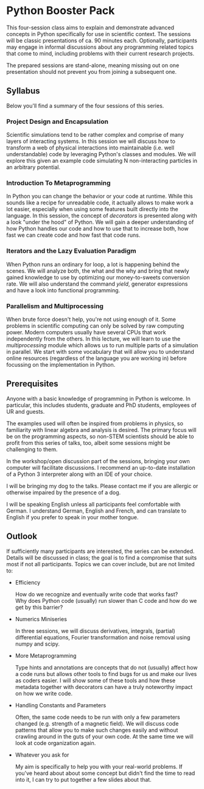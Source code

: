 # Python Booster Pack
This four-session class aims to explain and demonstrate advanced concepts in Python specifically for use in scientific context. The sessions will be classic presentations of ca. 90 minutes each. Optionally, participants may engage in informal discussions about any programming related topics that come to mind, including problems with their current research projects.

The prepared sessions are stand-alone, meaning missing out on one presentation should not prevent you from joining a subsequent one.

## Syllabus
Below you'll find a summary of the four sessions of this series.

### Project Design and Encapsulation
Scientific simulations tend to be rather complex and comprise of many layers of interacting systems. In this session we will discuss how to transform a web of physical interactions into maintainable (i.e. well understandable) code by leveraging Python's classes and modules. We will explore this given an example code simulating N non-interacting particles in an arbitrary potential.

### Introduction To Metaprogramming
In Python you can change the behavior or your code at runtime. While this sounds like a recipe for unreadable code, it actually allows to make work a lot easier, especially when using some features built directly into the language. In this session, the concept of *decorators* is presented along with a look "under the hood" of Python. We will gain a deeper understanding of how Python handles our code and how to use that to increase both, how fast we can create code and how fast that code runs.

### Iterators and the Lazy Evaluation Paradigm
When Python runs an ordinary for loop, a lot is happening behind the scenes. We will analyze both, the what and the why and bring that newly gained knowledge to use by optimizing our money-to-sweets conversion rate. We will also understand the command *yield*, generator expressions and have a look into functional programming.


### Parallelism and Multiprocessing
When brute force doesn't help, you're not using enough of it. Some problems in scientific computing can only be solved by raw computing power. Modern computers usually have several CPUs that work independently from the others. In this lecture, we will learn to use the *multiprocessing* module which allows us to run multiple parts of a simulation in parallel. We start with some vocabulary that will allow you to understand online resources (regardless of the language you are working in) before focussing on the implementation in Python.


## Prerequisites
Anyone with a basic knowledge of programming in Python is welcome. In particular, this includes students, graduate and PhD students, employees of UR and guests.

The examples used will often be inspired from problems in physics, so familiarity with linear algebra and analysis is desired. The primary focus will be on the programming aspects, so non-STEM scientists should be able to profit from this series of talks, too, albeit some sessions might be challenging to them.

In the workshop/open discussion part of the sessions, bringing your own computer will facilitate discussions. I recommend an up-to-date installation of a Python 3 interpreter along with an IDE of your choice.

I will be bringing my dog to the talks. Please contact me if you are allergic or otherwise impaired by the presence of a dog.

I will be speaking English unless all participants feel comfortable with German. I understand German, English and French, and can translate to English if you prefer to speak in your mother tongue.

## Outlook
If sufficiently many participants are interested, the series can be extended. Details will be discussed in class; the goal is to find a compromise that suits most if not all participants. Topics we can cover include, but are not limited to:

* Efficiency

    How do we recognize and eventually write code that works fast?<br>
    Why does Python code (usually) run slower than C code and how do we get by this barrier?

* Numerics Miniseries

    In three sessions, we will discuss derivatives, integrals, (partial) differential equations, Fourier transformation and noise removal using numpy and scipy.

* More Metaprogramming

    Type hints and annotations are concepts that do not (usually) affect how a code runs but allows other tools to find bugs for us and make our lives as coders easier.
    I will show some of these tools and how these metadata together with decorators can have a truly noteworthy impact on how we write code.

* Handling Constants and Parameters

    Often, the same code needs to be run with only a few parameters changed (e.g. strength of a magnetic field).
    We will discuss code patterns that allow you to make such changes easily and without crawling around in the guts of your own code.
    At the same time we will look at code organization again.

* Whatever you ask for

    My aim is specifically to help you with your real-world problems.
    If you've heard about about some concept but didn't find the time to read into it, I can try to put together a few slides about that.
